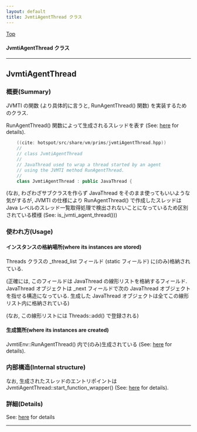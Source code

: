 ```yaml
---
layout: default
title: JvmtiAgentThread クラス 
---
```

[Top](../index.html)

#### JvmtiAgentThread クラス 



---
## <a name="nopgNDvibB" id="nopgNDvibB">JvmtiAgentThread</a>

### 概要(Summary)
JVMTI の関数 (より具体的に言うと, RunAgentThread() 関数) を実装するためのクラス.

RunAgentThread() 関数によって生成されるスレッドを表す (See: [here](no29357ZC.html) for details).


```cpp
    ((cite: hotspot/src/share/vm/prims/jvmtiAgentThread.hpp))
    //
    // class JvmtiAgentThread
    //
    // JavaThread used to wrap a thread started by an agent
    // using the JVMTI method RunAgentThread.
    //
    class JvmtiAgentThread : public JavaThread {
```

(なお, わざわざサブクラスを作らず JavaThread をそのまま使ってもいいような気がするが,
 JVMTI の仕様により RunAgentThread() で作成したスレッドは
 Java レベルのスレッド一覧取得処理で検出されないことになっているため区別されている模様
 (See: is_jvmti_agent_thread()))

### 使われ方(Usage)
#### インスタンスの格納場所(where its instances are stored)
Threads クラスの _thread_list フィールド (static フィールド) に(のみ)格納されている.

(正確には, このフィールドは JavaThread の線形リストを格納するフィールド.
JavaThread オブジェクトは _next フィールドで次の JavaThread オブジェクトを指せる構造になっている.
生成した JavaThread オブジェクトは全てこの線形リスト内に格納されている)

(なお, この線形リストには Threads::add() で登録される)

#### 生成箇所(where its instances are created)
JvmtiEnv::RunAgentThread() 内で(のみ)生成されている (See: [here](no29357ZC.html) for details).

### 内部構造(Internal structure)
なお, 生成されたスレッドのエントリポイントは JvmtiAgentThread::start_function_wrapper() (See: [here](no29357ZC.html) for details).




### 詳細(Details)
See: [here](../doxygen/classJvmtiAgentThread.html) for details

---
